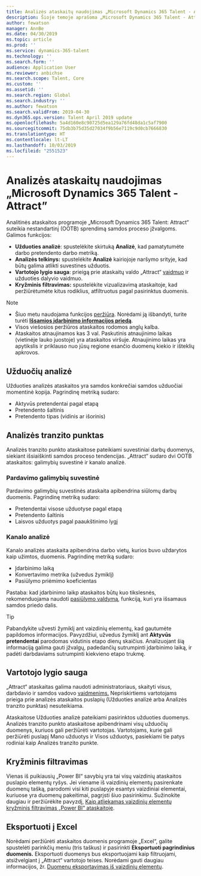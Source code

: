 ```yaml
---
title: Analizės ataskaitų naudojimas „Microsoft Dynamics 365 Talent - Attract”
description: Šioje temoje aprašoma „Microsoft Dynamics 365 Talent - Attract” samdos procesų įžvalgų analizės ataskaitos.
author: fewatson
manager: AnnBe
ms.date: 04/30/2019
ms.topic: article
ms.prod: ''
ms.service: dynamics-365-talent
ms.technology: ''
ms.search.form: ''
audience: Application User
ms.reviewer: anbichse
ms.search.scope: Talent, Core
ms.custom: ''
ms.assetid: ''
ms.search.region: Global
ms.search.industry: ''
ms.author: fewatson
ms.search.validFrom: 2019-04-30
ms.dyn365.ops.version: Talent April 2019 update
ms.openlocfilehash: 5a4d160e8c90725d5ea129a76fd48da1c5af7900
ms.sourcegitcommit: 75db3b75d35d27034f9b56e7119c9d0cb7666830
ms.translationtype: HT
ms.contentlocale: lt-LT
ms.lasthandoff: 10/03/2019
ms.locfileid: "2551523"
---
```

# <a name="use-analytic-reports-in-microsoft-dynamics-365-talent---attract"></a>Analizės ataskaitų naudojimas „Microsoft Dynamics 365 Talent - Attract”

Analitinės ataskaitos programoje „Microsoft Dynamics 365 Talent: Attract“ suteikia nestandartinį (OOTB) sprendimą samdos proceso įžvalgoms. Galimos funkcijos:

- **Užduoties analizė**: spustelėkite skirtuką **Analizė**, kad pamatytumėte darbo pretendento darbo metriką.
- **Analizės telkinys:** spustelėkite **Analizė** kairiojoje naršymo srityje, kad būtų galima atlikti suvestines užduotis.
- **Vartotojo lygio sauga**: prieigą prie ataskaitų valdo „Attract“ [vaidmuo](security-attract.md) ir užduoties dalyvio vaidmuo.
- **Kryžminis filtravimas:** spustelėkite vizualizavimą ataskaitoje, kad peržiūrėtumėte kitus rodiklius, atfiltruotus pagal pasirinktus duomenis.

>[!NOTE] 
>- Šiuo metu naudojama funkcijos [peržiūra](access-preview-feature.md). Norėdami ją išbandyti, turite turėti [**Išsamios įdarbinimo informacijos priedą**](attract-comprehensive-hiring.md).
>- Visos viešosios peržiūros ataskaitos rodomos anglų kalba.
>- Ataskaitos atnaujinamos kas 3 val. Paskutinis atnaujinimo laikas (vietinėje lauko juostoje) yra ataskaitos viršuje. Atnaujinimo laikas yra apytikslis ir priklauso nuo jūsų regione esančio duomenų kiekio ir išteklių apkrovos.

## <a name="job-analytics"></a>Užduočių analizė

Užduoties analizės ataskaitos yra samdos konkrečiai samdos užduočiai momentinė kopija.  Pagrindinę metriką sudaro:

- Aktyvūs pretendentai pagal etapą
- Pretendento šaltinis
- Pretendento tipas (vidinis ar išorinis)

## <a name="analytics-hub"></a>Analizės tranzito punktas

Analizės tranzito punkto ataskaitose pateikiami suvestiniai darbų duomenys, siekiant išsiaiškinti samdos proceso tendencijas. „Attract“ sudaro dvi OOTB ataskaitos: galimybių suvestinė ir kanalo analizė.

### <a name="pipeline-summary"></a>Pardavimo galimybių suvestinė

Pardavimo galimybių suvestinės ataskaita apibendrina siūlomų darbų duomenis. Pagrindinę metriką sudaro:

- Pretendentai visose užduotyse pagal etapą
- Pretendento šaltinis
- Laisvos užduotys pagal paaukštinimo lygį

### <a name="funnel-analysis"></a>Kanalo analizė

Kanalo analizės ataskaita apibendrina darbo vietų, kurios buvo uždarytos kaip užimtos, duomenis. Pagrindinę metriką sudaro:

- Įdarbinimo laiką
- Konvertavimo metrika (užvedus žymiklį)
- Pasiūlymo priėmimo koeficientas

Pastaba: kad įdarbinimo laikp ataskaitos būtų kuo tikslesnės, rekomenduojama naudoti [pasiūlymo valdymą](offer-setup.md), funkciją, kuri yra išsamaus samdos priedo dalis.

>[!TIP] 
>Pabandykite užvesti žymiklį ant vaizdinių elementų, kad gautumėte papildomos informacijos. Pavyzdžiui, užvedus žymiklį ant **Aktyvūs pretendentai** parodomas vidutinis etapo dienų skaičius. Analizuojant šią informaciją galima gauti įžvalgų, padedančių sutrumpinti įdarbinimo laiką, ir padėti darbdaviams sutrumpinti kiekvieno etapo trukmę.

## <a name="user-specific-security"></a>Vartotojo lygio sauga

„Attract“ ataskaitas galima naudoti administratoriaus, skaityti visus, darbdavio ir samdos vadovo [vaidmenims.](security-attract.md) Nepriskirtiems vartotojams prieiga prie analizės ataskaitos puslapių (Užduoties analizė arba Analizės tranzito punktas) nesuteikiama.

Ataskaitose Užduoties analizė pateikiami pasirinktos užduoties duomenys. Analizės tranzito punkto ataskaitose apibendrinami visų užduočių duomenys, kuriuos gali peržiūrėti vartotojas. Vartotojams, kurie gali peržiūrėti puslapį Mano užduotys ir Visos užduotys, pasiekiami tie patys rodiniai kaip Analizės tranzito punkte.

## <a name="cross-filter"></a>Kryžminis filtravimas

Vienas iš puikiausių „Power BI“ savybių yra tai visų vaizdinių ataskaitos puslapio elementų ryšys. Jei viename iš vaizdinių elementų pasirenkate duomenų tašką, parodomi visi kiti puslapyje esantys vaizdiniai elementai, kuriuose yra duomenų pakeitimai, pagrįsti šiuo pasirinkimu. Sužinokite daugiau ir peržiūrėkite pavyzdį, [Kaip atliekamas vaizdinių elementų kryžminis filtravimas „Power BI“ ataskaitoje](https://docs.microsoft.com/power-bi/consumer/end-user-interactions).

## <a name="export-to-excel"></a>Eksportuoti į Excel

Norėdami peržiūrėti ataskaitos duomenis programoje „Excel“, galite spustelėti parinkčių meniu (tris taškus) ir pasirinkti **Eksportuoti pagrindinius duomenis.** Eksportuoti duomenys bus eksportuojami kaip filtruojami, atsižvelgiant į „Attract“ vartotojo teises. Norėdami gauti daugiau informacijos, žr. [Duomenų eksportavimas iš vaizdinių elementų](https://docs.microsoft.com/power-bi/visuals/power-bi-visualization-export-data).
